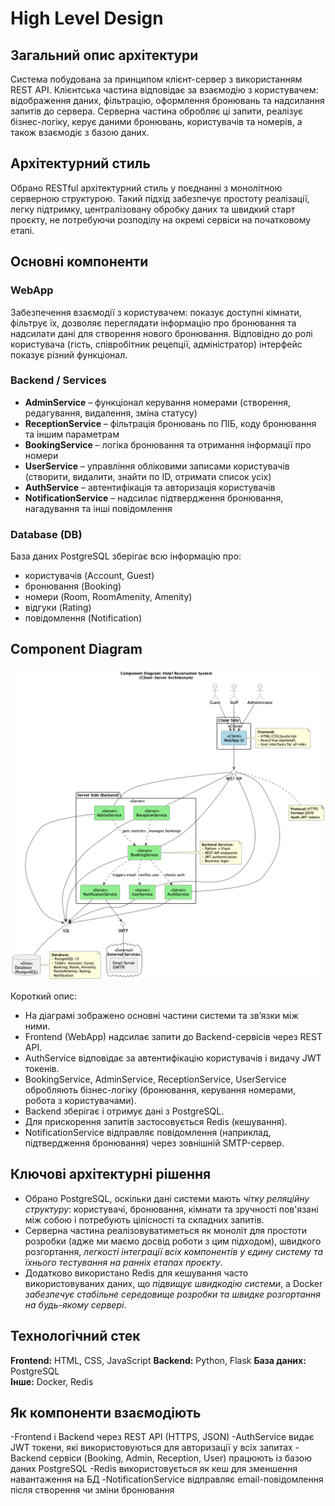 # High Level Design

## Загальний опис архітектури

Система побудована за принципом клієнт-сервер з використанням REST API. Клієнтська частина відповідає за взаємодію з користувачем: відображення даних, фільтрацію, оформлення бронювань та надсилання запитів до сервера. Серверна частина обробляє ці запити, реалізує бізнес-логіку, керує даними бронювань, користувачів та номерів, а також взаємодіє з базою даних.

## Архітектурний стиль

Обрано RESTful архітектурний стиль у поєднанні з монолітною серверною структурою. Такий підхід забезпечує простоту реалізації, легку підтримку, централізовану обробку даних та швидкий старт проєкту, не потребуючи розподілу на окремі сервіси на початковому етапі.

## Основні компоненти

### WebApp
Забезпечення взаємодії з користувачем: показує доступні кімнати, фільтрує їх, дозволяє переглядати інформацію про бронювання та надсилати дані для створення нового бронювання. Відповідно до ролі користувача (гість, співробітник рецепції, адміністратор) інтерфейс показує різний функціонал.

### Backend / Services
- **AdminService** – функціонал керування номерами (створення, редагування, видалення, зміна статусу)  
- **ReceptionService** – фільтрація бронювань по ПІБ, коду бронювання та іншим параметрам  
- **BookingService** – логіка бронювання та отримання інформації про номери  
- **UserService** – управління обліковими записами користувачів (створити, видалити, знайти по ID, отримати список усіх)  
- **AuthService** – автентифікація та авторизація користувачів
- **NotificationService** – надсилає підтвердження бронювання, нагадування та інші повідомлення

### Database (DB)
База даних PostgreSQL зберігає всю інформацію про:  
- користувачів (Account, Guest)  
- бронювання (Booking)  
- номери (Room, RoomAmenity, Amenity)  
- відгуки (Rating)  
- повідомлення (Notification)  


## Component Diagram
![Component Diagram](./uml/componentsDiagram/components.png)

Короткий опис:  
- На діаграмі зображено основні частини системи та зв’язки між ними.
- Frontend (WebApp) надсилає запити до Backend-сервісів через REST API.
- AuthService відповідає за автентифікацію користувачів і видачу JWT токенів.
- BookingService, AdminService, ReceptionService, UserService обробляють бізнес-логіку (бронювання, керування номерами, робота з користувачами).
- Backend зберігає і отримує дані з PostgreSQL.
- Для прискорення запитів застосовується Redis (кешування).
- NotificationService відправляє повідомлення (наприклад, підтвердження бронювання) через зовнішній SMTP-сервер.

## Ключові архітектурні рішення
- Обрано PostgreSQL, оскільки дані системи мають *чітку реляційну структуру*: користувачі, бронювання, кімнати та зручності пов'язані між собою і потребують цілісності та складних запитів. 
- Серверна частина реалізовуватиметься як моноліт для простоти розробки (адже ми маємо досвід роботи з цим підходом), швидкого розгортання, *легкості інтеграції всіх компонентів у єдину систему та їхнього тестування на ранніх етапах проєкту*. 
- Додатково використано Redis для кешування часто використовуваних даних, що *підвищує швидкодію системи*, а Docker *забезпечує стабільне середовище розробки та швидке розгортання на будь-якому сервері*.

## Технологічний стек
**Frontend:** HTML, CSS, JavaScript 
**Backend:** Python, Flask 
**База даних:** PostgreSQL  
**Інше:** Docker, Redis  

## Як компоненти взаємодіють
-Frontend і Backend через REST API (HTTPS, JSON)
-AuthService видає JWT токени, які використовуються для авторизації у всіх запитах
-Backend сервіси (Booking, Admin, Reception, User) працюють із базою даних PostgreSQL
-Redis використовується як кеш для зменшення навантаження на БД
-NotificationService відправляє email-повідомлення після створення чи зміни бронювання
